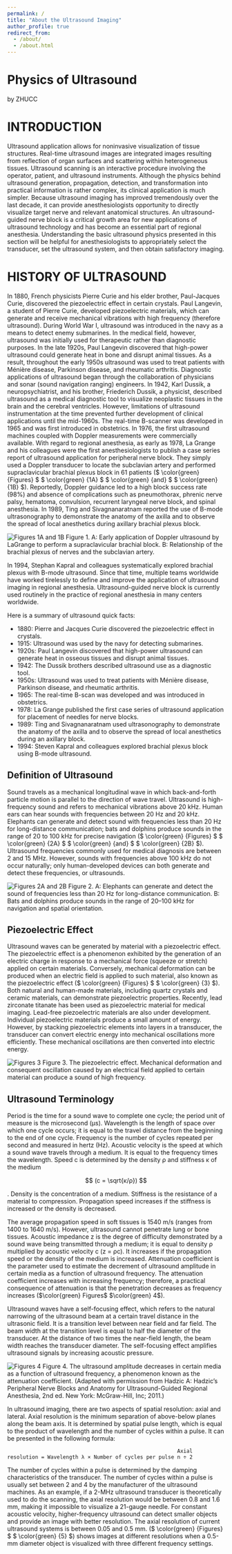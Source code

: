 ```yaml
---
permalink: /
title: "About the Ultrasound Imaging"
author_profile: true
redirect_from: 
  - /about/
  - /about.html
---
```


# Physics of Ultrasound

by ZHUCC

# INTRODUCTION

Ultrasound application allows for noninvasive visualization of tissue structures. Real-time ultrasound images are integrated images resulting from reflection of organ surfaces and scattering within heterogeneous tissues. Ultrasound scanning is an interactive procedure involving the operator, patient, and ultrasound instruments. Although the physics behind ultrasound generation, propagation, detection, and transformation into practical information is rather complex, its clinical application is much simpler. Because ultrasound imaging has improved tremendously over the last decade, it can provide anesthesiologists opportunity to directly visualize target nerve and relevant anatomical structures. An ultrasound-guided nerve block is a critical growth area for new applications of ultrasound technology and has become an essential part of regional anesthesia. Understanding the basic ultrasound physics presented in this section will be helpful for anesthesiologists to appropriately select the transducer, set the ultrasound system, and then obtain satisfactory imaging.

# HISTORY OF ULTRASOUND

In 1880, French physicists Pierre Curie and his elder brother, Paul-Jacques Curie, discovered the piezoelectric effect in certain crystals. Paul Langevin, a student of Pierre Curie, developed piezoelectric materials, which can generate and receive mechanical vibrations with high frequency (therefore ultrasound). During World War I, ultrasound was introduced in the navy as a means to detect enemy submarines. In the medical field, however, ultrasound was initially used for therapeutic rather than diagnostic purposes. In the late 1920s, Paul Langevin discovered that high-power ultrasound could generate heat in bone and disrupt animal tissues. As a result, throughout the early 1950s ultrasound was used to treat patients with Ménière disease, Parkinson disease, and rheumatic arthritis. Diagnostic applications of ultrasound began through the collaboration of physicians and sonar (sound navigation ranging) engineers. In 1942, Karl Dussik, a neuropsychiatrist, and his brother, Friederich Dussik, a physicist, described ultrasound as a medical diagnostic tool to visualize neoplastic tissues in the brain and the cerebral ventricles. However, limitations of ultrasound instrumentation at the time prevented further development of clinical applications until the mid-1960s. The real-time B-scanner was developed in 1965 and was first introduced in obstetrics. In 1976, the first ultrasound machines coupled with Doppler measurements were commercially available. With regard to regional anesthesia, as early as 1978, La Grange and his colleagues were the first anesthesiologists to publish a case series report of ultrasound application for peripheral nerve block. They simply used a Doppler transducer to locate the subclavian artery and performed supraclavicular brachial plexus block in 61 patients ($ \color{green} {Figures} $ $ \color{green} {1A} $ $ \color{green} {and} $ $ \color{green} {1B} $). Reportedly, Doppler guidance led to a high block success rate (98%) and absence of complications such as pneumothorax, phrenic nerve palsy, hematoma, convulsion, recurrent laryngeal nerve block, and spinal anesthesia. In 1989, Ting and Sivagnanaratnam reported the use of B-mode ultrasonography to demonstrate the anatomy of the axilla and to observe the spread of local anesthetics during axillary brachial plexus block.

![Figures 1A and 1B](https://www.nysora.com/wp-content/uploads/2019/02/28x01ab-1.jpg)
Figure 1. A: Early application of Doppler ultrasound by LaGrange to perform a supraclavicular brachial block. B: Relationship of the brachial plexus of nerves and the subclavian artery.

In 1994, Stephan Kapral and colleagues systematically explored brachial plexus with B-mode ultrasound. Since that time, multiple teams worldwide have worked tirelessly to define and improve the application of ultrasound imaging in regional anesthesia. Ultrasound-guided nerve block is currently used routinely in the practice of regional anesthesia in many centers worldwide.

Here is a summary of ultrasound quick facts:

- 1880: Pierre and Jacques Curie discovered the piezoelectric effect in crystals.
- 1915: Ultrasound was used by the navy for detecting submarines.
- 1920s: Paul Langevin discovered that high-power ultrasound can generate heat in osseous tissues and disrupt animal tissues.
- 1942: The Dussik brothers described ultrasound use as a diagnostic tool.
- 1950s: Ultrasound was used to treat patients with Ménière disease, Parkinson disease, and rheumatic arthritis.
- 1965: The real-time B-scan was developed and was introduced in obstetrics.
- 1978: La Grange published the first case series of ultrasound application for placement of needles for nerve blocks.
- 1989: Ting and Sivagnanaratnam used ultrasonography to demonstrate the anatomy of the axilla and to observe the spread of local anesthetics during an axillary block.
- 1994: Steven Kapral and colleagues explored brachial plexus block using B-mode ultrasound.

## Definition of Ultrasound

Sound travels as a mechanical longitudinal wave in which back-and-forth particle motion is parallel to the direction of wave travel. Ultrasound is high-frequency sound and refers to mechanical vibrations above 20 kHz. Human ears can hear sounds with frequencies between 20 Hz and 20 kHz. Elephants can generate and detect sound with frequencies less than 20 Hz for long-distance communication; bats and dolphins produce sounds in the range of 20 to 100 kHz for precise navigation ($ \color{green} {Figures} $ $ \color{green} {2A} $ $ \color{green} {and} $ $ \color{green} {2B} $). Ultrasound frequencies commonly used for medical diagnosis are between 2 and 15 MHz. However, sounds with frequencies above 100 kHz do not occur naturally; only human-developed devices can both generate and detect these frequencies, or ultrasounds.

![Figures 2A and 2B](https://www.nysora.com/wp-content/uploads/2019/02/28x02ab-1.jpg)
Figure 2. A: Elephants can generate and detect the sound of frequencies less than 20 Hz for long-distance communication. B: Bats and dolphins produce sounds in the range of 20–100 kHz for navigation and spatial orientation.

## Piezoelectric Effect

Ultrasound waves can be generated by material with a piezoelectric effect. The piezoelectric effect is a phenomenon exhibited by the generation of an electric charge in response to a mechanical force (squeeze or stretch) applied on certain materials. Conversely, mechanical deformation can be produced when an electric field is applied to such material, also known as the piezoelectric effect ($ \color{green} {Figures} $ $ \color{green} {3} $). Both natural and human-made materials, including quartz crystals and ceramic materials, can demonstrate piezoelectric properties. Recently, lead zirconate titanate has been used as piezoelectric material for medical imaging. Lead-free piezoelectric materials are also under development. Individual piezoelectric materials produce a small amount of energy. However, by stacking piezoelectric elements into layers in a transducer, the transducer can convert electric energy into mechanical oscillations more efficiently. These mechanical oscillations are then converted into electric energy.

![Figures 3](https://www.nysora.com/wp-content/uploads/2019/02/28x03-1.jpg)
Figure 3. The piezoelectric effect. Mechanical deformation and consequent oscillation caused by an electrical field applied to certain material can produce a sound of high frequency.

## Ultrasound Terminology

Period is the time for a sound wave to complete one cycle; the period unit of measure is the microsecond (µs). Wavelength is the length of space over which one cycle occurs; it is equal to the travel distance from the beginning to the end of one cycle. Frequency is the number of cycles repeated per second and measured in hertz (Hz). Acoustic velocity is the speed at which a sound wave travels through a medium. It is equal to the frequency times the wavelength. Speed c is determined by the density ρ and stiffness κ of the medium 

$$
(c = \sqrt{κ/ρ})
$$

. Density is the concentration of a medium. Stiffness is the resistance of a material to compression. Propagation speed increases if the stiffness is increased or the density is decreased.

The average propagation speed in soft tissues is 1540 m/s (ranges from 1400 to 1640 m/s). However, ultrasound cannot penetrate lung or bone tissues. Acoustic impedance z is the degree of difficulty demonstrated by a sound wave being transmitted through a medium; it is equal to density ρ multiplied by acoustic velocity c (z = ρc). It increases if the propagation speed or the density of the medium is increased. Attenuation coefficient is the parameter used to estimate the decrement of ultrasound amplitude in certain media as a function of ultrasound frequency. The attenuation coefficient increases with increasing frequency; therefore, a practical consequence of attenuation is that the penetration decreases as frequency increases ($\color{green} Figures$ $\color{green} 4$).

Ultrasound waves have a self-focusing effect, which refers to the natural narrowing of the ultrasound beam at a certain travel distance in the ultrasonic field. It is a transition level between near field and far field. The beam width at the transition level is equal to half the diameter of the transducer. At the distance of two times the near-field length, the beam width reaches the transducer diameter. The self-focusing effect amplifies ultrasound signals by increasing acoustic pressure.

![Figures 4](https://www.nysora.com/wp-content/uploads/2019/02/28x04-1.jpg)
Figure 4. The ultrasound amplitude decreases in certain media as a function of ultrasound frequency, a phenomenon known as the attenuation coefficient. (Adapted with permission from Hadzic A: Hadzic’s Peripheral Nerve Blocks and Anatomy for Ultrasound-Guided Regional Anesthesia, 2nd ed. New York: McGraw-Hill, Inc; 2011.)

In ultrasound imaging, there are two aspects of spatial resolution: axial and lateral. Axial resolution is the minimum separation of above-below planes along the beam axis. It is determined by spatial pulse length, which is equal to the product of wavelength and the number of cycles within a pulse. It can be presented in the following formula:

                                                           Axial resolution = Wavelength λ × Number of cycles per pulse n ÷ 2

The number of cycles within a pulse is determined by the damping characteristics of the transducer. The number of cycles within a pulse is usually set between 2 and 4 by the manufacturer of the ultrasound machines. As an example, if a 2-MHz ultrasound transducer is theoretically used to do the scanning, the axial resolution would be between 0.8 and 1.6 mm, making it impossible to visualize a 21-gauge needle. For constant acoustic velocity, higher-frequency ultrasound can detect smaller objects and provide an image with better resolution. The axial resolution of current ultrasound systems is between 0.05 and 0.5 mm. ($ \color{green} {Figures} $ $ \color{green} {5} $) shows images at different resolutions when a 0.5-mm diameter object is visualized with three different frequency settings.
